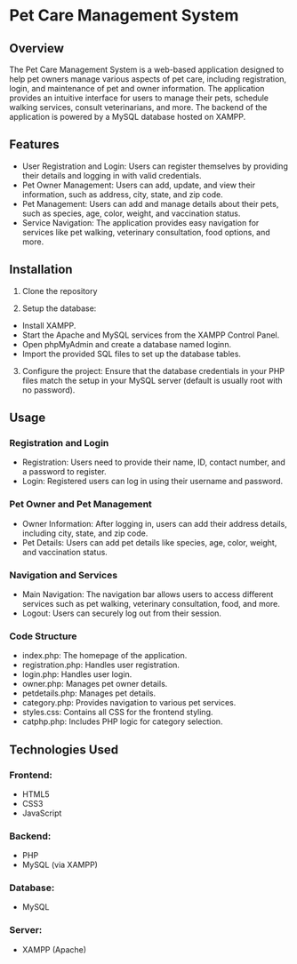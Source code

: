 # Pet Care Management System

## Overview
The Pet Care Management System is a web-based application designed to help pet owners manage various aspects of pet care, including registration, login, and maintenance of pet and owner information. The application provides an intuitive interface for users to manage their pets, schedule walking services, consult veterinarians, and more. The backend of the application is powered by a MySQL database hosted on XAMPP.

## Features
* User Registration and Login: Users can register themselves by providing their details and logging in with valid credentials.
* Pet Owner Management: Users can add, update, and view their information, such as address, city, state, and zip code.
* Pet Management: Users can add and manage details about their pets, such as species, age, color, weight, and vaccination status.
* Service Navigation: The application provides easy navigation for services like pet walking, veterinary consultation, food options, and more.

## Installation

1. Clone the repository

2. Setup the database:
* Install XAMPP.
* Start the Apache and MySQL services from the XAMPP Control Panel.
* Open phpMyAdmin and create a database named loginn.
* Import the provided SQL files to set up the database tables.

3. Configure the project:
Ensure that the database credentials in your PHP files match the setup in your MySQL server (default is usually root with no password).

## Usage

### Registration and Login

* Registration: Users need to provide their name, ID, contact number, and a password to register.
* Login: Registered users can log in using their username and password.
  
### Pet Owner and Pet Management

* Owner Information: After logging in, users can add their address details, including city, state, and zip code.
* Pet Details: Users can add pet details like species, age, color, weight, and vaccination status.
  
### Navigation and Services

* Main Navigation: The navigation bar allows users to access different services such as pet walking, veterinary consultation, food, and more.
* Logout: Users can securely log out from their session.
  
### Code Structure

* index.php: The homepage of the application.
* registration.php: Handles user registration.
* login.php: Handles user login.
* owner.php: Manages pet owner details.
* petdetails.php: Manages pet details.
* category.php: Provides navigation to various pet services.
* styles.css: Contains all CSS for the frontend styling.
* catphp.php: Includes PHP logic for category selection.
  

## Technologies Used

### Frontend:
* HTML5
* CSS3
* JavaScript

### Backend:
* PHP
* MySQL (via XAMPP)

### Database:
* MySQL

### Server:
* XAMPP (Apache)
